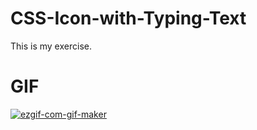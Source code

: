 # CSS-Icon-with-Typing-Text
This is my exercise.

# GIF
<a href="https://imgbb.com/"><img src="https://i.ibb.co/jLBnw6Z/ezgif-com-gif-maker.gif" alt="ezgif-com-gif-maker" border="0"></a>
